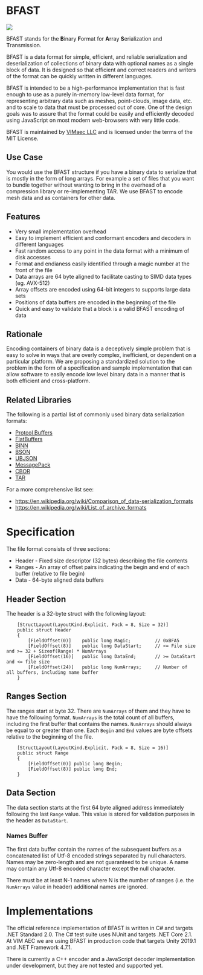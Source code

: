 # BFAST

[<img src="https://img.shields.io/nuget/v/Vim.Bfast.svg">](https://www.nuget.org/packages/Vim.Bfast) 

BFAST stands for the **B**inary **F**ormat for **A**rray **S**erialization and **T**ransmission. 

BFAST is a data format for simple, efficient, and reliable serialization and deserialization of 
collections of binary data with optional names as a single block of data. It is designed so
that efficient and correct readers and writers of the format can be quickly written in different 
languages.

BFAST is intended to be a high-performance implementation that is fast enough to use as a purely 
in-memory low-level data format, for representing arbitrary data such as meshes, point-clouds, image data, 
etc. and to scale to data that must be processed out of core. One of the design goals was to assure 
that the format could be easily and efficiently decoded using JavaScript on most modern web-browsers
with very little code. 

BFAST is maintained by [VIMaec LLC](https://www.vimaec.com) and is licensed under the terms of 
the MIT License.
	
## Use Case

You would use the BFAST structure if you have a binary data to serialize that is mostly in the form of 
long arrays. For example a set of files that you want to bundle together without wanting to bring in 
the overhead of a compression library or re-implementing TAR. We use BFAST to encode mesh data and as 
containers for other data. 

## Features

* Very small implementation overhead 
* Easy to implement efficient and conformant encoders and decoders in different languages 
* Fast random access to any point in the data format with a minimum of disk accesses
* Format and endianess easily identified through a magic number at the front of the file
* Data arrays are 64 byte aligned to facilitate casting to SIMD data types (eg. AVX-512)
* Array offsets are encoded using 64-bit integers to supports large data sets
* Positions of data buffers are encoded in the beginning of the file
* Quick and easy to validate that a block is a valid BFAST encoding of data

## Rationale

Encoding containers of binary data is a deceptively simple problem that is easy to solve
in ways that are overly complex, inefficient, or dependent on a particular platform. 
We are proposing a standardized solution to the problem in the form of a specification and sample 
implementation that can allow software to easily encode low level binary data in a manner 
that is both efficient and cross-platform. 

## Related Libraries 

The following is a partial list of commonly used binary data serialization formats:

* [Protcol Buffers](https://developers.google.com/protocol-buffers/)
* [FlatBuffers](https://github.com/google/flatbuffers)
* [BINN](https://github.com/liteserver/binn/)
* [BSON](http://bsonspec.org/)
* [UBJSON](http://ubjson.org/)
* [MessagePack](https://msgpack.org/)
* [CBOR](https://cbor.io/)
* [TAR](https://www.gnu.org/software/tar/manual/html_node/Standard.html)

For a more comprehensive list see:

* https://en.wikipedia.org/wiki/Comparison_of_data-serialization_formats
* https://en.wikipedia.org/wiki/List_of_archive_formats

# Specification

The file format consists of three sections:

* Header - Fixed size descriptor (32 bytes) describing the file contents   
* Ranges - An array of offset pairs indicating the begin and end of each buffer (relative to file begin) 
* Data   - 64-byte aligned data buffers 

## Header Section

The header is a 32-byte struct with the following layout:  

```
    [StructLayout(LayoutKind.Explicit, Pack = 8, Size = 32)]
    public struct Header
    {
        [FieldOffset(0)]    public long Magic;         // 0xBFA5
        [FieldOffset(8)]    public long DataStart;     // <= File size and >= 32 + Sizeof(Range) * NumArrays 
        [FieldOffset(16)]   public long DataEnd;       // >= DataStart and <= file size
        [FieldOffset(24)]   public long NumArrays;     // Number of all buffers, including name buffer
    }
```

## Ranges Section

The ranges start at byte 32. There are `NumArrays` of them and they have to have the following format. 
`NumArrays` is the total count of all buffers, including the first buffer that contains the names.
`NumArrays` should always be equal to or greater than one. Each `Begin` and `End` values are byte 
offsets relative to the beginning of the file.

```
    [StructLayout(LayoutKind.Explicit, Pack = 8, Size = 16)]
    public struct Range
    {
        [FieldOffset(0)] public long Begin;
        [FieldOffset(8)] public long End;
    }		
```

## Data Section

The data section starts at the first 64 byte aligned address immediately following the last `Range` value.
This value is stored for validation purposes in the header as `DataStart`. 

### Names Buffer

The first data buffer contain the names of the subsequent buffers as a concatenated list of Utf-8 encoded 
strings separated by null characters. Names may be zero-length and are not guaranteed to be unique. 
A name may contain any Utf-8 encoded character except the null character. 

There must be at least N-1 names where N is the number of ranges (i.e. the `NumArrays` value in header) 
additional names are ignored. 

# Implementations

The official reference implementation of BFAST is written in C# and targets .NET Standard 2.0. The C#
test suite uses NUnit and targets .NET Core 2.1. At VIM AEC we are using BFAST in production code that 
targets Unity 2019.1 and .NET Framework 4.7.1.

There is currently a C++ encoder and a JavaScript decoder implementation under development, but they
are not tested and supported yet. 

